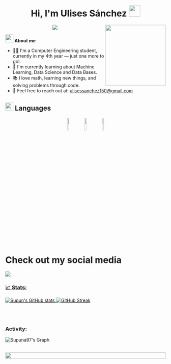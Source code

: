 <h1 align="center"> Hi, I'm Ulises Sánchez <img src="https://media.giphy.com/media/hvRJCLFzcasrR4ia7z/giphy.gif" width="35"></h1>
<p align="center">
  <a href="https://github.com/fairyland0926"><img src="https://readme-typing-svg.herokuapp.com/?lines=Aspiring%20Computer%20Engineer;Focused%20on%20learning%20and%20growing;Argentina&font=Pacifico&center=true&width=650&height=120&color=58a6ff&vCenter=true&size=45%22"></a>
  <img src="https://media1.tenor.com/m/FiAm2PCu72QAAAAd/squirtle-sax.gif" width="190" align="right"/>
</p>

<img src="https://media.tenor.com/kayOCAyfCrsAAAAi/mario-star.gif" width="25"> **About me**
- 👨‍💻 I'm a Computer Engineering student, currently in my 4th year — just one more to go!.
- 🌱 I'm currently learning about Machine Learning, Data Science and Data Bases.
- 📚 I love math, learning new things, and solving problems through code.
- 📩 Feel free to reach out at: <a href="ulisessanchez150@gmail.com">ulisessanchez150@gmail.com</a>

## <img src="https://media2.giphy.com/media/QssGEmpkyEOhBCb7e1/giphy.gif?cid=ecf05e47a0n3gi1bfqntqmob8g9aid1oyj2wr3ds3mg700bl&rid=giphy.gif" width="25px"> **Languages**

<p>
  <p align="center">
    <code><img width="10%" src="https://upload.wikimedia.org/wikipedia/commons/1/18/ISO_C%2B%2B_Logo.svg"></code>
    <code><img width="10%" src="https://upload.wikimedia.org/wikipedia/commons/1/18/C_Programming_Language.svg"></code>
    <code><img width="10%" src="https://upload.wikimedia.org/wikipedia/commons/c/c3/Python-logo-notext.svg"></code>
  </p>
</p>

# Check out my social media
<a href="https://www.instagram.com/ulisessanchez150/">
  <img src="https://img.shields.io/badge/Instagram-%23E4405F.svg?style=for-the-badge&logo=Instagram&logoColor=white">

<h3 align="left">📈 Stats:</h3>
 
![Supun's GitHub stats](https://github-readme-stats.vercel.app/api?username=UlisesJSanchez\&theme=midnight-purple\&show_icons=true\&show=reviews,prs_merged,prs_merged_percentage\&hide=contribs,issues)
[![GitHub Streak](https://streak-stats.demolab.com/?user=UlisesJSanchez&theme=midnight-purple)](https://git.io/streak-stats)

</div>

<br><br>

<h3 align="left">Activity:</h3>

![Supuna97's Graph](https://github-readme-activity-graph.vercel.app/graph?username=UlisesJSanchez&custom_title=Supun's%20GitHub%20Activity%20Graph&bg_color=0D1117&color=7F3FBF&line=7F3FBF&point=7F3FBF&area_color=FFFFFF&title_color=FFFFFF&area=true)
<br><br>

<img src="https://i.imgur.com/dBaSKWF.gif" height="20" width="100%">
